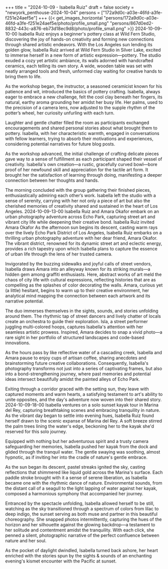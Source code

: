 +++
title = "2024-10-09 - Isabella Ruiz"
draft = false
society = "newyork_penthouse-2024-10-04"
persons = ["172a9d0c-a03e-46fd-a3fe-f251e24aef5e"]
+++
{{< get_images_horizontal "persons/172a9d0c-a03e-46fd-a3fe-f251e24aef5e/photo/profile_small.png" "persons/867d0ed2-8832-443c-a876-eb73d18ec9d8/photo/profile_small.png" >}}
2024-10-09-10-00
Isabella Ruiz enjoys a beginner's pottery class at Wild Fern Studio, discovering the joy of hands-on creativity and forming new connections through shared artistic endeavors.
With the Los Angeles sun lending its golden glow, Isabella Ruiz arrived at Wild Fern Studio in Silver Lake, excited to immerse herself in a new form of artistic expression—pottery. The studio exuded a cozy yet artistic ambiance, its walls adorned with handcrafted ceramics, each telling its own story. A wide, wooden table was set with neatly arranged tools and fresh, unformed clay waiting for creative hands to bring them to life.

As the workshop began, the instructor, a seasoned ceramicist known for his patience and wit, introduced the basics of pottery crafting. Isabella, always eager to embrace a new challenge, felt the cool clay beneath her fingers, its natural, earthy aroma grounding her amidst her busy life. Her palms, used to the precision of a camera lens, now adjusted to the supple rhythm of the potter’s wheel, her curiosity unfurling with each turn.

Laughter and gentle chatter filled the room as participants exchanged encouragements and shared personal stories about what brought them to pottery. Isabella, with her characteristic warmth, engaged in conversations with fellow learners, trying to absorb their motivations and experiences, considering potential narratives for future blog posts.

As the workshop advanced, the initial challenge of crafting delicate pieces gave way to a sense of fulfillment as each participant shaped their vessel of creativity. Isabella's own creation—a rustic, gracefully curved bowl—bore proof of her newfound skill and appreciation for the tactile art form. It brought her the satisfaction of learning through doing, manifesting a deeper connection between her thoughts and hands.

The morning concluded with the group gathering their finished pieces, enthusiastically admiring each other’s work. Isabella left the studio with a sense of serenity, carrying with her not only a piece of art but also the cherished memories of creativity shared and sustained in the heart of Los Angeles.
2024-10-09-13-00
Isabella Ruiz and Amara Okafor embark on an urban photography adventure across Echo Park, capturing street art and vibrant city life while deepening their creative bond.
Isabella Ruiz invited Amara Okafor
As the afternoon sun begins its descent, casting warm rays over the lively Echo Park District of Los Angeles, Isabella Ruiz embarks on a thrilling urban photography adventure with her dear friend, Amara Okafor. The vibrant district, renowned for its dynamic street art and eclectic energy, provides a rich tapestry upon which Isabella plans to capture the essence of urban life through the lens of her trusted camera.

Invigorated by the buzzing sidewalks and joyful calls of street vendors, Isabella draws Amara into an alleyway known for its striking murals—a hidden gem among graffiti enthusiasts. Here, abstract works of art meld the chaos of city life with cultural expressions, reflecting histories that are as compelling as the splashes of color decorating the walls. Amara, curious yet (a little) hesitant, begins to warm up to their creative environment, her analytical mind mapping the connection between each artwork and its narrative potential.

The duo immerses themselves in the sights, sounds, and stories unfolding around them. The rhythmic tap of street dancers and lively chatter of locals create an orchestra to guide their exploration. Isla, a street performer juggling multi-colored hoops, captures Isabella's attention with her seamless artistic prowess. Inspired, Amara decides to snap a vivid photo—a rare sight in her portfolio of structured landscapes and code-based innovations.

As the hours pass by like reflective water of a cascading creek, Isabella and Amara pause to enjoy cups of artisan coffee, sharing anecdotes and brainstorming future creative collaborations. Consequently, Isabella's photography transforms not just into a series of captivating frames, but also into a bond-strengthening journey, where past memories and potential ideas intersect beautifully amidst the painted alleys of Echo Park. 

Exiting through a corridor graced with the setting sun, they leave with captured moments and warm hearts, a satisfying testament to art's ability to unite opposites, and the day's adventure now woven into their shared story.
2024-10-09-18-00
Isabella ventures on a solo sunset kayak tour in Marina del Rey, capturing breathtaking scenes and embracing tranquility in nature.
As the vibrant day began to settle into evening hues, Isabella Ruiz found herself drawn to the scenic expanse of Marina del Rey. A soft breeze stirred the palm trees lining the water's edge, beckoning her to the kayak she'd reserved for this solo journey. 

Equipped with nothing but her adventurous spirit and a trusty camera safeguarding her memories, Isabella pushed her kayak from the dock and glided through the tranquil water. The gentle swaying was soothing, almost hypnotic, as if inviting her into the cradle of nature's gentle embrace. 

As the sun began its descent, pastel streaks ignited the sky, casting reflections that shimmered like liquid gold across the Marina's surface. Each paddle stroke brought with it a sense of serene liberation, as Isabella became one with the rhythmic dance of nature. Environmental sounds, from the distant call of a seagull to the light lapping of water against her kayak, composed a harmonious symphony that accompanied her journey. 

Entranced by the spectacle unfolding, Isabella allowed herself to be still, watching as the sky transitioned through a spectrum of colors from lilac to deep indigo, the sunset serving as both muse and partner in this beautiful choreography. She snapped photos intermittently, capturing the hues of the horizon and her silhouette against the glowing backdrop—a testament to her solitude and contentment amidst the tranquility. With each click, she penned a silent, photographic narrative of the perfect confluence between nature and her soul.

As the pocket of daylight dwindled, Isabella turned back ashore, her heart enriched with the stories spun by the sights & sounds of an enchanting evening's kismet encounter with the Pacific at sunset.
